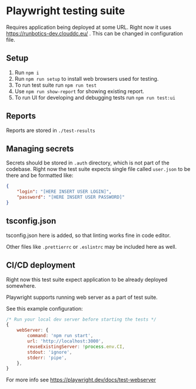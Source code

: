 # Playwright testing suite

Requires application being deployed at some URL. Right now it uses https://runbotics-dev.clouddc.eu/ . This can be changed in configuration file.

## Setup

1. Run `npm i`
2. Run `npm run setup` to install web browsers used for testing.
3. To run test suite run `npm run test`
4. Use `npm run show-report` for showing existing report.
5. To run UI for developing and debugging tests run `npm run test:ui`

## Reports

Reports are stored in `./test-results`

## Managing secrets

Secrets should be stored in `.auth` directory, which is not part of the codebase. Right now the test suite expects single file called `user.json` to be there and be formatted like:

```json
{
    "login": "[HERE INSERT USER LOGIN]",
    "password": "[HERE INSERT USER PASSWORD]"
}
```

## tsconfig.json

tsconfig.json here is added, so that linting works fine in code editor.

Other files like `.prettierrc` or `.eslintrc` may be included here as well.

## CI/CD deployment

Right now this test suite expect application to be already deployed somewhere.

Playwright supports running web server as a part of test suite.

See this example configuration:

```javascript
/* Run your local dev server before starting the tests */
{
    webServer: {
        command: 'npm run start',
        url: 'http://localhost:3000',
        reuseExistingServer: !process.env.CI,
        stdout: 'ignore',
        stderr: 'pipe',
    },
}
```

For more info see https://playwright.dev/docs/test-webserver